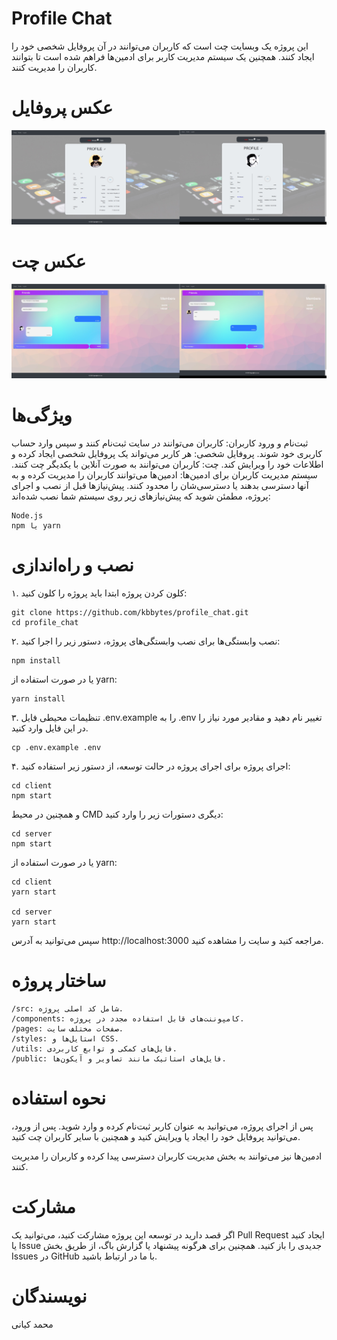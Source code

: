 # Profile Chat

این پروژه یک وبسایت چت است که کاربران می‌توانند در آن پروفایل شخصی خود را ایجاد کنند. همچنین یک سیستم مدیریت کاربر برای ادمین‌ها فراهم شده است تا بتوانند کاربران را مدیریت کنند.

# عکس پروفایل
![Profile](https://github.com/kbbytes/profile_chat/blob/master/profile.jpg)

# عکس چت
![Chat](https://github.com/kbbytes/profile_chat/blob/master/chat.jpg)


# ویژگی‌ها
ثبت‌نام و ورود کاربران: کاربران می‌توانند در سایت ثبت‌نام کنند و سپس وارد حساب کاربری خود شوند.
پروفایل شخصی: هر کاربر می‌تواند یک پروفایل شخصی ایجاد کرده و اطلاعات خود را ویرایش کند.
چت: کاربران می‌توانند به صورت آنلاین با یکدیگر چت کنند.
سیستم مدیریت کاربران برای ادمین‌ها: ادمین‌ها می‌توانند کاربران را مدیریت کرده و به آنها دسترسی بدهند یا دسترسی‌شان را محدود کنند.
پیش‌نیازها
قبل از نصب و اجرای پروژه، مطمئن شوید که پیش‌نیازهای زیر روی سیستم شما نصب شده‌اند:

    Node.js
    npm یا yarn

# نصب و راه‌اندازی
۱. کلون کردن پروژه
ابتدا باید پروژه را کلون کنید:
```
git clone https://github.com/kbbytes/profile_chat.git
cd profile_chat
``` 
۲. نصب وابستگی‌ها
برای نصب وابستگی‌های پروژه، دستور زیر را اجرا کنید:


    npm install
   
   
یا در صورت استفاده از yarn:

    yarn install
   
۳. تنظیمات محیطی
فایل .env.example را به .env تغییر نام دهید و مقادیر مورد نیاز را در این فایل وارد کنید.

    cp .env.example .env
   
۴. اجرای پروژه
برای اجرای پروژه در حالت توسعه، از دستور زیر استفاده کنید:
```
cd client
npm start
```

و همچنین در محیط CMD دیگری دستورات زیر را وارد کنید:

```
cd server
npm start
```

یا در صورت استفاده از yarn:

```
cd client
yarn start

cd server
yarn start
```


سپس می‌توانید به آدرس http://localhost:3000 مراجعه کنید و سایت را مشاهده کنید.

# ساختار پروژه
```
/src: شامل کد اصلی پروژه.
/components: کامپوننت‌های قابل استفاده مجدد در پروژه.
/pages: صفحات مختلف سایت.
/styles: استایل‌ها و CSS.
/utils: فایل‌های کمکی و توابع کاربردی.
/public: فایل‌های استاتیک مانند تصاویر و آیکون‌ها.
```
# نحوه استفاده
پس از اجرای پروژه، می‌توانید به عنوان کاربر ثبت‌نام کرده و وارد شوید. پس از ورود، می‌توانید پروفایل خود را ایجاد یا ویرایش کنید و همچنین با سایر کاربران چت کنید.

ادمین‌ها نیز می‌توانند به بخش مدیریت کاربران دسترسی پیدا کرده و کاربران را مدیریت کنند.

# مشارکت
اگر قصد دارید در توسعه این پروژه مشارکت کنید، می‌توانید یک Pull Request ایجاد کنید یا Issue جدیدی را باز کنید. همچنین برای هرگونه پیشنهاد یا گزارش باگ، از طریق بخش Issues در GitHub با ما در ارتباط باشید.

# نویسندگان
 محمد کیانی
